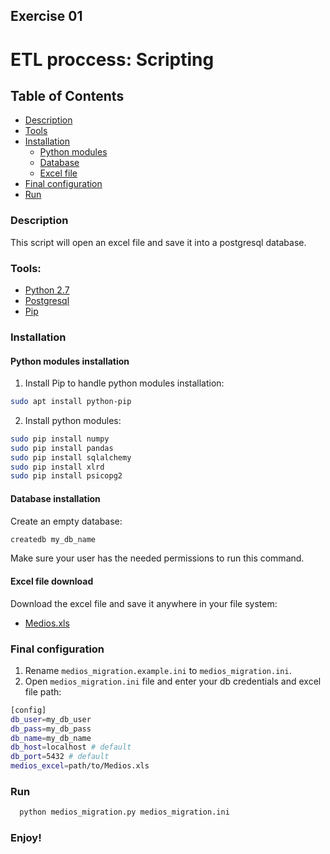 ## Exercise 01
# ETL proccess: Scripting

## Table of Contents
- [Description](#description)
- [Tools](#tools)
- [Installation](#installation)
  - [Python modules](#python-modules-installation)
  - [Database](#database-installation)
  - [Excel file](#excel-file-download)
- [Final configuration](#final-configuration)
- [Run](#run)

### Description
This script will open an excel file and save it into a postgresql database.


### Tools:
  - [Python 2.7](https://www.python.org/downloads/)
  - [Postgresql](https://www.postgresql.org/download/)
  - [Pip](https://pypi.python.org/pypi/pip)

### Installation
#### Python modules installation
1. Install Pip to handle python modules installation:
```bash
sudo apt install python-pip
```
2. Install python modules:
```bash
sudo pip install numpy
sudo pip install pandas
sudo pip install sqlalchemy
sudo pip install xlrd
sudo pip install psicopg2
```

#### Database installation
Create an empty database:
```bash
createdb my_db_name
```
 Make sure your user has the needed permissions to run this command.

#### Excel file download
Download the excel file and save it anywhere in your file system:
- [Medios.xls](https://drive.google.com/open?id=0B13cNeaiufwVdFFXdzM3VnZyV0E)


### Final configuration
1. Rename `medios_migration.example.ini` to `medios_migration.ini`.
2. Open `medios_migration.ini` file and enter your db credentials and excel file path:
```bash
[config]
db_user=my_db_user
db_pass=my_db_pass
db_name=my_db_name
db_host=localhost # default
db_port=5432 # default
medios_excel=path/to/Medios.xls
```

### Run
```bash
  python medios_migration.py medios_migration.ini
```

### Enjoy!
